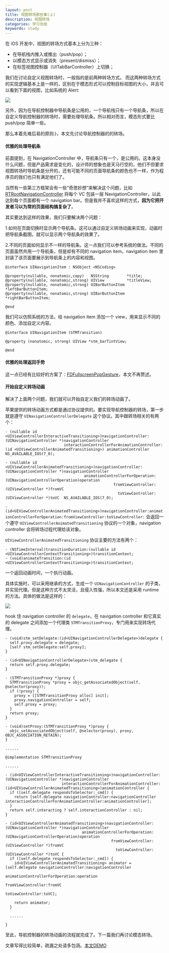 ```yaml
---
layout: post
title: 视图转场那些事(上)
description: 视图转场
categories: 学习总结
keywords: study
---
```


在 iOS 开发中，视图的转场方式基本上分为三种：

- 在导航栈内推入或推出（push/pop）；
- 以模态方式显示或消失（present/dismiss）；
- 在标签视图控制器（UITabBarController）上切换；

我们在讨论自定义视图转场时，一般指的是前两种转场方式。
而这两种转场方式的实现逻辑基本上是一样的，区别在于模态形式可以控制目标视图的大小，并且可以看到下面的视图，比如系统的 Alert:

![](/images/posts/navigationTransition/alert.png)

另外，因为在导航控制器中导航条是公用的，一个导航栈只有一个导航条，所以在自定义导航控制器的转场时，需要处理导航条。所以相对而言，模态形式要比 push/pop 简单一些。

那么本着先难后易的原则:)，本文先讨论导航控制器的的转场。

#### 优雅的处理导航条

前面提到，在 NavigationController 中，导航条只有一个，是公用的。这本身没什么问题，但是产品需求是变化的，设计师的想象也是天马行空的，他们不但要求视图转场时导航条是分开的，还有可能不同的页面导航条的颜色也不一样，作为程序员的我们也只有满足他们了。

当然有一些第三方框架会有一些“奇思妙想”来解决这个问题，比如 [RTRootNavigationController](https://github.com/rickytan/RTRootNavigationController) 将每个 VC 包装一层 NavigationController，以此达到每个页面都有一个 navigation bar。但是我并不喜欢这样的方式，**因为它把开发者习以为常的页面结构搞复杂了**。

其实要达到这样的效果，我们只要解决两个问题：

1.如何在页面切换时显示两个导航条。这可以通过自定义转场动画来实现，动画时把导航条截图，就可以显示两个导航条的效果了。

2.不同的页面如何显示不一样的导航条。这一点我们可以参考系统的做法。不同的页面虽然共用一个导航条，但是却有不同的 navigation item，navigation item 里封装了该页面要展示到导航条上的内容和视图。

```objc
@interface UINavigationItem : NSObject <NSCoding>

@property(nullable, nonatomic,copy)   NSString        *title;
@property(nullable, nonatomic,strong) UIView          *titleView;
@property(nullable, nonatomic,strong) UIBarButtonItem *leftBarButtonItem;
@property(nullable, nonatomic,strong) UIBarButtonItem *rightBarButtonItem;

@end
```

我们可以仿照系统的方法，给 navigation item 添加一个 view，用来显示不同的颜色、添加自定义内容。

```objc
@interface UINavigationItem (STMTransition)

@property (nonatomic, strong) UIView *stm_barTintView;

@end
```

#### 优雅的处理返回手势

这一点已经有比较好的方案了：[FDFullscreenPopGesture](https://github.com/forkingdog/FDFullscreenPopGesture)，本文不再赘述。


#### 开始自定义转场动画

解决了上面两个问题，我们就可以开始自定义我们的转场动画了。

苹果提供的转场动画方式都是通过协议提供的。要实现导航控制器的转场，第一步就是遵守 `UINavigationControllerDelegate` 这个协议。其中跟转场相关的有两个：

```objc
- (nullable id <UIViewControllerInteractiveTransitioning>)navigationController:(UINavigationController *)navigationController
                          interactionControllerForAnimationController:(id <UIViewControllerAnimatedTransitioning>) animationController NS_AVAILABLE_IOS(7_0);

- (nullable id <UIViewControllerAnimatedTransitioning>)navigationController:(UINavigationController *)navigationController
                                   animationControllerForOperation:(UINavigationControllerOperation)operation
                                                fromViewController:(UIViewController *)fromVC
                                                  toViewController:(UIViewController *)toVC  NS_AVAILABLE_IOS(7_0);
```

`-(id<UIViewControllerAnimatedTransitioning>)navigationController:animationControllerForOperation:fromViewController:toViewController:` 会返回一个遵守 `UIViewControllerAnimatedTransitioning` 协议的一个对象，navigation controller 会将转场过程代理给该对象。

`UIViewControllerAnimatedTransitioning` 协议主要的方法有两个：

```objc
- (NSTimeInterval)transitionDuration:(nullable id <UIViewControllerContextTransitioning>)transitionContext;
- (void)animateTransition:(id <UIViewControllerContextTransitioning>)transitionContext;
```

一个返回动画时间，一个执行动画。

具体实施时，可以采用继承的方式，生成一个 `UINavigationController` 的子类，并实现代理。但是这种方式不太灵活，且侵入性强，所以本文还是采用 runtime 的方法。具体的做法是这样的：

![](/images/posts/navigationTransition/proxy.jpg)

hook 住 navigation controller 的 `delegate`，在 navigation controller 和它真实的 delegate 之间添加一个代理类 `STMTransitionProxy`，专门用来实现转场代理。

```objc
- (void)stm_setDelegate:(id<UINavigationControllerDelegate>)delegate {
  self.proxy.delegate = delegate;
  [self stm_setDelegate:self.proxy];
}

- (id<UINavigationControllerDelegate>)stm_delegate {
  return self.proxy.delegate;
}

- (STMTransitionProxy *)proxy {
  STMTransitionProxy *proxy = objc_getAssociatedObject(self, @selector(proxy));
  if (!proxy) {
    proxy = [[STMTransitionProxy alloc] init];
    proxy.navigationController = self;
    self.proxy = proxy;
  }
  return proxy;
}

- (void)setProxy:(STMTransitionProxy *)proxy {
  objc_setAssociatedObject(self, @selector(proxy), proxy, OBJC_ASSOCIATION_RETAIN);
}

......

@implementation STMTransitionProxy

......

- (id<UIViewControllerInteractiveTransitioning>)navigationController:(UINavigationController *)navigationController
                         interactionControllerForAnimationController:(id<UIViewControllerAnimatedTransitioning>)animationController {
  if ([self.delegate respondsToSelector:_cmd]) {
    return [self.delegate navigationController:navigationController interactionControllerForAnimationController:animationController];
  }
  return self.interacting ? self.interactionController : nil;
}

- (id<UIViewControllerAnimatedTransitioning>)navigationController:(UINavigationController *)navigationController
                                  animationControllerForOperation:(UINavigationControllerOperation)operation
                                               fromViewController:(UIViewController *)fromVC
                                                 toViewController:(UIViewController *)toVC {
  if ([self.delegate respondsToSelector:_cmd]) {
    id<UIViewControllerAnimatedTransitioning> animator = [self.delegate navigationController:navigationController
                                                             animationControllerForOperation:operation
                                                                          fromViewController:fromVC
                                                                            toViewController:toVC];

    return animator;
  }

  ......

}
```

至此，导航控制器的转场动画的流程就完成了。下一篇我们再讨论模态转场。

文章写得比较简单，疏漏之处请多包涵。[本文DEMO](https://github.com/DouKing/NavigationTransition)
